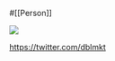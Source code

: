 #[[Person]]

![](https://pbs.twimg.com/profile_images/1456421423111872513/aIws2vzn_400x400.jpg)

<https://twitter.com/dblmkt>